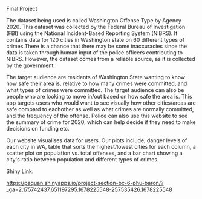 Final Project

The dataset being used is called Washington Offense Type by Agency 2020. This dataset was collected by the Federal Bureau of Investigation (FBI) using the National Incident-Based Reporting System (NIBRS). It contains data for 120 cities in Washington state on 60 different types of crimes.There is a chance that there may be some inaccuracies since the data is taken through human input of the police officers contributing to NIBRS. However, the dataset comes from a reliable source, as it is collected by the government.

The target audience are residents of Washington State wanting to know how safe their area is, relative to how many crimes were committed, and what types of crimes were committed. The target audience can also be people who are looking to move in/out based on how safe the area is. This app targets users who would want to see visually how other cities/areas are safe compard to eachother as well as what crimes are normally committed, and the frequency of the offense. Police can also use this website to see the summary of crime for 2020, which can help decide if they need to make decisions on funding etc.
                        
Our website visualises data for users. Our plots include, danger levels of each city in WA, table that sorts the highest/lowest cities for each column, a scatter plot on population vs. total offenses, and a bar chart showing a city's ratio between population and different types of crimes.

Shiny Link:

https://paquan.shinyapps.io/project-section-bc-6-phu-baron/?_ga=2.175742437.651197295.1678225548-257535426.1678225548


